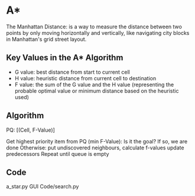 # A*

The Manhattan Distance: is a way to measure the distance between two points by only moving horizontally and vertically, like navigating city blocks in Manhattan's grid street layout.

## Key Values in the A* Algorithm

- G value: best distance from start to current cell
- H value: heuristic distance from current cell to destination
- F value: the sum of the G value and the H value (representing the probable optimal value or minimum distance based on the heuristic used)

## Algorithm

PQ: [(Cell, F-Value)]

Get highest priority item from PQ (min F-Value):
Is it the goal?
If so, we are done
Otherwise:
    put undiscovered neighbours,
    calculate f-values
    update predecessors
Repeat until queue is empty

## Code

a_star.py
GUI Code/search.py
